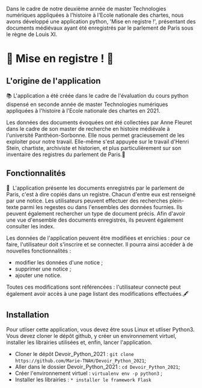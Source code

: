 Dans le cadre de notre deuxième année de master Technologies numériques appliquées à l'histoire à l'Ecole nationale des chartes, nous avons développé une application python, 'Mise en registre !', présentant des documents médiévaux ayant été enregistrés par le parlement de Paris sous le règne de Louis XI.

# 👑 Mise en registre ! 👑 

## L'origine de l'application

📚 L'application a été créée dans le cadre de l'évaluation du cours python dispensé en seconde année de master Technologies numériques appliquées à l'histoire à l'Ecole nationale des chartes en 2021.

Les données des documents évoquées ont été collectées par Anne Fleuret dans le cadre de son master de recherche en histoire médiévale à l'université Panthéon-Sorbonne. Elle nous permet gracieusement de les exploiter pour notre travail. Elle-même s'est appuyée sur le travail d'Henri Stein, chartiste, archiviste et historien, et plus particulièrement sur son inventaire des registres du parlement de Paris.📙


## Fonctionnalités

📜 	L'application présente les documents enregistrés par le parlement de Paris, c'est à dire copiés dans un registre. Chacun d'entre eux est renseigné par une notice. Les utilisateurs peuvent effectuer des recherches plein-texte parmi les regestes ou dans l'ensembles des données fournies. Ils peuvent également rechercher un type de document précis. Afin d'avoir une vue d'ensemble des documents enregistrés, ils peuvent également consulter les index.

Les données de l'application peuvent être modifiées et enrichies : pour ce faire, l'utilisateur doit s'inscrire et se connecter. Il pourra ainsi accéder à de nouvelles fonctionnalités :
* modifier les données d'une notice ;
* supprimer une notice ;
* ajouter une notice. 

Toutes ces modifications sont référencées : l'utilisateur connecté peut également avoir accès à une page listant des modifications effectuées.🖋


## Installation

Pour utliser cette application, vous devez être sous Linux et utliser Python3. Vous devez cloner le dépôt github, y créer un environnement virtuel, installer les librairies utilisées et, enfin, lancer l'application.

* Cloner le dépôt Devoir_Python_2021 : `git clone https://github.com/Marie-TNAH/Devoir_Python_2021`;
* Aller dans le dossier Devoir_Python_2021 : `cd Devoir_Python_2021`;
* Créer l'environnement virtuel : `virtualenv env -p python3` ;
* Installer les librairies :
`* installer le framework Flask`

